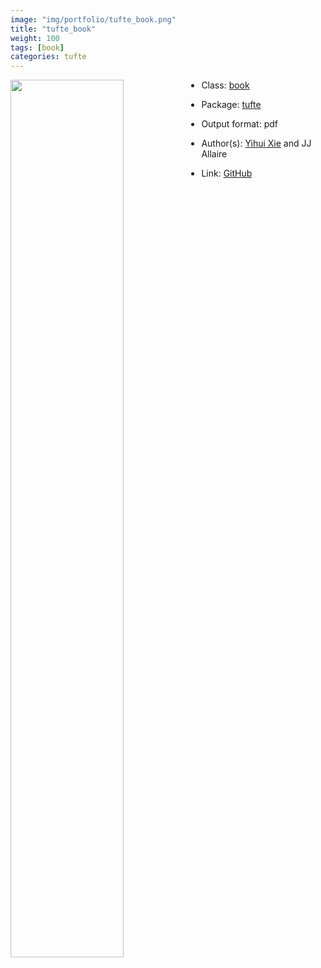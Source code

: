 ```yaml
---
image: "img/portfolio/tufte_book.png"
title: "tufte_book"
weight: 100
tags: [book]
categories: tufte
---
```




<!--more-->

<p><a href="../../img/portfolio/tufte_book.png"><img class = "jf-image-shadow" src="../../img/portfolio/tufte_book.png" width="60%"  align="left"></a></p>

- Class: [book](../../tags/book)
- Package: [tufte](tufte)
- Output format: pdf

- Author(s): [Yihui Xie](https://yihui.org/) and JJ Allaire
- Link: [GitHub](https://github.com/rstudio/tufte)


